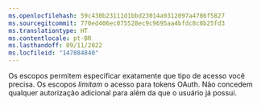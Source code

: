 ```yaml
---
ms.openlocfilehash: 59c430b23111d1bbd23014a9312097a4786f5827
ms.sourcegitcommit: 770ed406ec075528ec9c9695aa4bfdc8c8b25fd3
ms.translationtype: HT
ms.contentlocale: pt-BR
ms.lasthandoff: 09/11/2022
ms.locfileid: "147884840"
---
```

Os escopos permitem especificar exatamente que tipo de acesso você precisa. Os escopos _limitam_ o acesso para tokens OAuth. Não concedem qualquer autorização adicional para além da que o usuário já possui.

